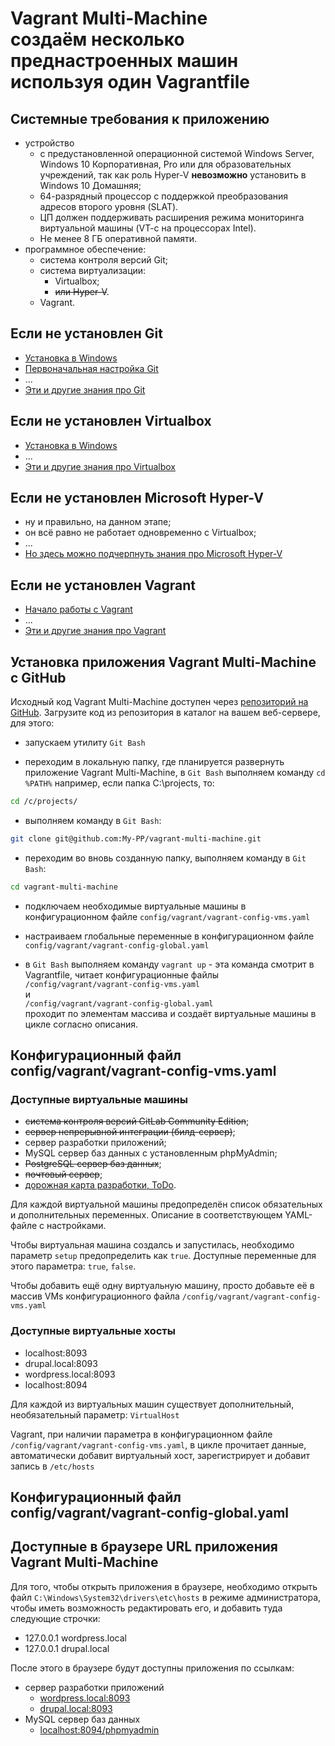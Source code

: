 # Vagrant Multi-Machine<br>создаём несколько преднастроенных машин используя один Vagrantfile #

## Системные требования к приложению ##

- устройство
  - с предустановленной операционной системой Windows Server, Windows 10 Корпоративная, Pro или для образовательных учреждений, так как роль Hyper-V **невозможно** установить в Windows 10 Домашняя;
  - 64-разрядный процессор с поддержкой преобразования адресов второго уровня (SLAT).
  - ЦП должен поддерживать расширения режима мониторинга виртуальной машины (VT-c на процессорах Intel).
  - Не менее 8 ГБ оперативной памяти.
- программное обеспечение:
  - система контроля версий Git;
  - система виртуализации:
    - Virtualbox;
    - ~~или Hyper-V~~.
  - Vagrant.

## Если не установлен Git ##

- [Установка в Windows](https://github.com/My-PP/Today-I-Learned/blob/main/Git/README.md)
- [Первоначальная настройка Git](https://github.com/My-PP/Today-I-Learned/blob/main/Git/README.md)
- ...
- [Эти и другие знания про Git](https://github.com/My-PP/Today-I-Learned/blob/main/Git/README.md)

## Если не установлен Virtualbox ##

- [Установка в Windows](https://github.com/My-PP/Today-I-Learned/blob/main/Virtualbox/README.md)
- ...
- [Эти и другие знания про Virtualbox](https://github.com/My-PP/Today-I-Learned/blob/main/Virtualbox/README.md)

## Если не установлен Microsoft Hyper-V ##

- ну и правильно, на данном этапе;
- он всё равно не работает одновременно с Virtualbox;
- ...
- [Но здесь можно подчерпнуть знания про Microsoft Hyper-V](https://github.com/My-PP/Today-I-Learned/blob/main/Hyper-V/README.md#hyper-vd)

## Если не установлен Vagrant ##

- [Начало работы с Vagrant](https://github.com/My-PP/Today-I-Learned/blob/main/Vagrant/README.md#1)
- ...
- [Эти и другие знания про Vagrant](https://github.com/My-PP/Today-I-Learned/blob/main/Vagrant/README.md)

## Установка приложения Vagrant Multi-Machine с GitHub ##

Исходный код Vagrant Multi-Machine доступен через [репозиторий на GitHub](https://github.com/My-PP/vagrant-multi-machine). Загрузите код из репозитория в каталог на вашем веб-сервере, для этого:

- запускаем утилиту `Git Bash`

- переходим в локальную папку, где планируется развернуть приложение Vagrant Multi-Machine, в `Git Bash` выполняем команду `cd %PATH%` например, если папка C:\projects, то:

```bash
cd /c/projects/
```

- выполняем команду в `Git Bash`:

```bash
git clone git@github.com:My-PP/vagrant-multi-machine.git
```

- переходим во вновь созданную папку, выполняем команду в `Git Bash`:

```bash
cd vagrant-multi-machine
```

- подключаем необходимые виртуальные машины в конфигурационном файле `config/vagrant/vagrant-config-vms.yaml`

- настраиваем глобальные переменные в конфигурационном файле `config/vagrant/vagrant-config-global.yaml`

- в `Git Bash` выполняем команду `vagrant up` - эта команда смотрит в Vagrantfile, читает конфигурационные файлы<br>`/config/vagrant/vagrant-config-vms.yaml`<br>и<br>`/config/vagrant/vagrant-config-global.yaml`<br>проходит по элементам массива и создаёт виртуальные машины в цикле согласно описания.

## Конфигурационный файл config/vagrant/vagrant-config-vms.yaml ##

### Доступные виртуальные машины ###

- ~~система контроля версий GitLab Community Edition~~;
- ~~сервер непрерывной интеграции (билд-сервер)~~;
- сервер разработки приложений;
- MySQL сервер баз данных с установленным phpMyAdmin;
- ~~PostgreSQL сервер баз данных~~;
- ~~почтовый сервер~~;
- [дорожная карта разработки, ToDo](TODO.md).

Для каждой виртуальной машины предопределён список обязательных и дополнительных переменных. Описание в соответствующем YAML-файле с настройками.

Чтобы виртуальная машина создалсь и запустилась, необходимо параметр `setup` предопределить как `true`. Доступные переменные для этого параметра: `true`, `false`.

Чтобы добавить ещё одну виртуальную машину, просто добавьте её в массив VMs конфигурационного файла `/config/vagrant/vagrant-config-vms.yaml`

### Доступные виртуальные хосты ###

- localhost:8093
- drupal.local:8093
- wordpress.local:8093
- localhost:8094

Для каждой из виртуальных машин существует дополнительный, необязательный параметр: `VirtualHost` 

Vagrant, при наличии параметра в конфигурационном файле `/config/vagrant/vagrant-config-vms.yaml`, в цикле прочитает данные, автоматически добавит виртуальный хост, зарегистрирует и добавит запись в `/etc/hosts`

## Конфигурационный файл config/vagrant/vagrant-config-global.yaml ##

## Доступные в браузере URL приложения Vagrant Multi-Machine ##

Для того, чтобы открыть приложения в браузере, необходимо открыть файл `C:\Windows\System32\drivers\etc\hosts` в режиме администратора, чтобы иметь возможность редактировать его, и добавить туда следующие строчки:

- 127.0.0.1 wordpress.local
- 127.0.0.1 drupal.local

После этого в браузере будут доступны приложения по ссылкам:

- сервер разработки приложений
  - [wordpress.local:8093](http://wordpress.local:8093)
  - [drupal.local:8093](http://drupal.local:8093)
- MySQL сервер баз данных
  - [localhost:8094/phpmyadmin](http://localhost:8094/phpmyadmin)